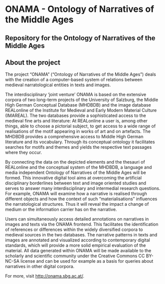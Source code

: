 # ONAMA - Ontology of Narratives of the Middle Ages
## Repository for the Ontology of Narratives of the Middle Ages

## About the project

The project “ONAMA” (“Ontology of Narratives of the Middle Ages”) deals with the creation of a computer-based system of relations between medieval narratological entities in texts and images.

The interdisciplinary ‘joint venture’ ONAMA is based on the extensive corpora of two long-term projects of the University of Salzburg, the Middle High German Conceptual Database (MHDBDB) and the image database REALonline of the Institute for Medieval and Early Modern Material Culture (IMAREAL). The two databases provide a sophisticated access to the medieval fine arts and literature: At REALonline a user is, among other things, able to choose a pictorial subject, to get access to a wide range of realisations of the motif appearing in works of art and on artefacts. The MHDBDB provides a comprehensive access to Middle High German literature and its vocabulary. Through its conceptual ontology it facilitates searches for motifs and themes and yields the respective text passages where they occur.

By connecting the data on the depicted elements and the thesauri of REALonline and the conceptual system of the MHDBDB, a language and media independent Ontology of Narratives of the Middle Ages will be formed. This innovative digital tool aims at overcoming the artificial disciplinary borderlines between text and image oriented studies and serves to answer many interdisciplinary and intermedial research questions. For example, ONAMA will examine how a narrative is realised through different objects and how the context of such “materialisations” influences the narratological structures. Thus it will reveal the impact a change of medium or the information carrier has on the narrative.

Users can simultaneously access detailed annotations on narratives in images and texts via the ONAMA frontend. This facilitates the identification of references or differences within the widely diversified corpora to medieval sources in the two databases. The narrative patterns in texts and images are annotated and visualized according to contemporary digital standards, which will provide a more solid empirical evaluation of the material. All data generated within ONAMA will be made available to the scholarly and scientific community under the Creative Commons CC BY-NC-SA license and can be used for example as a basis for queries about narratives in other digital corpora.

For more, visit http://onama.sbg.ac.at/.
